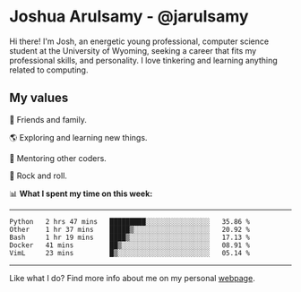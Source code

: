 # Joshua Arulsamy - @jarulsamy

Hi there! I'm Josh, an energetic young professional, computer science student at the University of Wyoming, seeking a career that fits my professional skills, and personality. I love tinkering and learning anything related to computing.

## My values

:yellow_heart: Friends and family.

:earth_americas: Exploring and learning new things.

:book: Mentoring other coders.

:guitar: Rock and roll.

:bar_chart: **What I spent my time on this week:**

------
<!--START_SECTION:waka-->
```text
Python   2 hrs 47 mins   █████████░░░░░░░░░░░░░░░░   35.86 % 
Other    1 hr 37 mins    █████▒░░░░░░░░░░░░░░░░░░░   20.92 % 
Bash     1 hr 19 mins    ████▒░░░░░░░░░░░░░░░░░░░░   17.13 % 
Docker   41 mins         ██▒░░░░░░░░░░░░░░░░░░░░░░   08.91 % 
VimL     23 mins         █▒░░░░░░░░░░░░░░░░░░░░░░░   05.14 % 
```
<!--END_SECTION:waka-->
------

Like what I do? Find more info about me on my personal [webpage](https://arulsamy.me).
